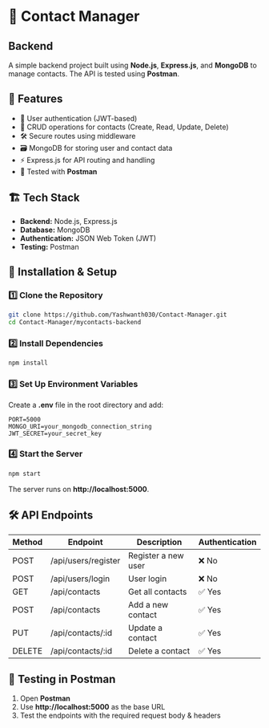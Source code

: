 # 📇 Contact Manager 

## Backend
A simple backend project built using **Node.js**, **Express.js**, and **MongoDB** to manage contacts. The API is tested using **Postman**.

## 🚀 Features

- 🔐 User authentication (JWT-based)
- 📂 CRUD operations for contacts (Create, Read, Update, Delete)
- 🛠️ Secure routes using middleware
- 🗃️ MongoDB for storing user and contact data
- ⚡ Express.js for API routing and handling
- 🔄 Tested with **Postman**

## 🏗 Tech Stack

- **Backend:** Node.js, Express.js  
- **Database:** MongoDB  
- **Authentication:** JSON Web Token (JWT)  
- **Testing:** Postman  

## 📌 Installation & Setup

### 1️⃣ Clone the Repository
```sh
git clone https://github.com/Yashwanth030/Contact-Manager.git
cd Contact-Manager/mycontacts-backend
```

### 2️⃣ Install Dependencies
```sh
npm install
```

### 3️⃣ Set Up Environment Variables  
Create a **.env** file in the root directory and add:  
```
PORT=5000
MONGO_URI=your_mongodb_connection_string
JWT_SECRET=your_secret_key
```

### 4️⃣ Start the Server
```sh
npm start
```

The server runs on **http://localhost:5000**.

## 🛠 API Endpoints  

| Method | Endpoint            | Description                 | Authentication |
|--------|---------------------|-----------------------------|---------------|
| POST   | /api/users/register | Register a new user        | ❌ No         |
| POST   | /api/users/login    | User login                 | ❌ No         |
| GET    | /api/contacts       | Get all contacts           | ✅ Yes        |
| POST   | /api/contacts       | Add a new contact          | ✅ Yes        |
| PUT    | /api/contacts/:id   | Update a contact           | ✅ Yes        |
| DELETE | /api/contacts/:id   | Delete a contact           | ✅ Yes        |

## 🎯 Testing in Postman
1. Open **Postman**  
2. Use **http://localhost:5000** as the base URL  
3. Test the endpoints with the required request body & headers  

